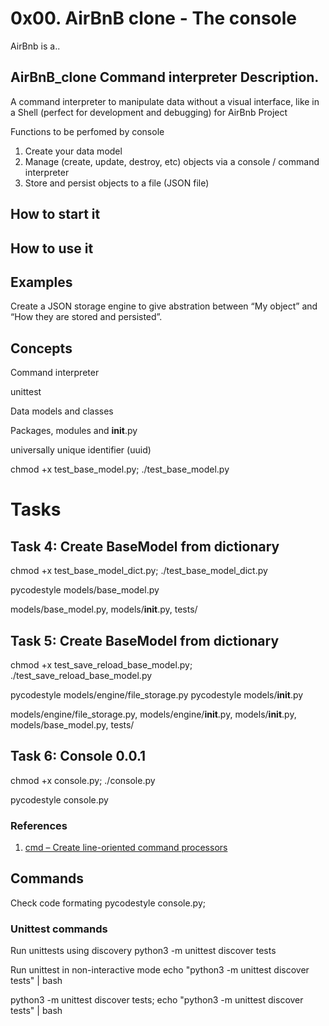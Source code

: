 # 0x00. AirBnB clone - The console
AirBnb is a..

## AirBnB_clone  Command interpreter Description.
A command interpreter to manipulate data without a visual interface, 
like in a Shell (perfect for development and debugging) for AirBnb Project

Functions to be perfomed by console
1. Create your data model
2. Manage (create, update, destroy, etc) objects via a console / command interpreter
3. Store and persist objects to a file (JSON file)

## How to start it
## How to use it
## Examples


Create a JSON storage engine to give abstration between “My object” and “How they
are stored and persisted”.

## Concepts
Command interpreter

unittest

Data models and classes

Packages, modules and __init__.py

universally unique identifier (uuid)

chmod +x test_base_model.py; ./test_base_model.py

# Tasks
## Task 4: Create BaseModel from dictionary
chmod +x test_base_model_dict.py; ./test_base_model_dict.py

pycodestyle models/base_model.py

models/base_model.py, models/__init__.py, tests/


## Task 5: Create BaseModel from dictionary
chmod +x test_save_reload_base_model.py; ./test_save_reload_base_model.py

pycodestyle models/engine/file_storage.py
pycodestyle models/__init__.py

models/engine/file_storage.py, models/engine/__init__.py, models/__init__.py, models/base_model.py, tests/

## Task 6: Console 0.0.1

chmod +x console.py; ./console.py

pycodestyle console.py

### References
1. [cmd – Create line-oriented command processors](http://pymotw.com/2/cmd/)

## Commands
Check code formating
pycodestyle console.py;

### Unittest commands
Run unittests using discovery
python3 -m unittest discover tests

Run unittest in non-interactive mode
echo "python3 -m unittest discover tests" | bash

python3 -m unittest discover tests; echo "python3 -m unittest discover tests" | bash

